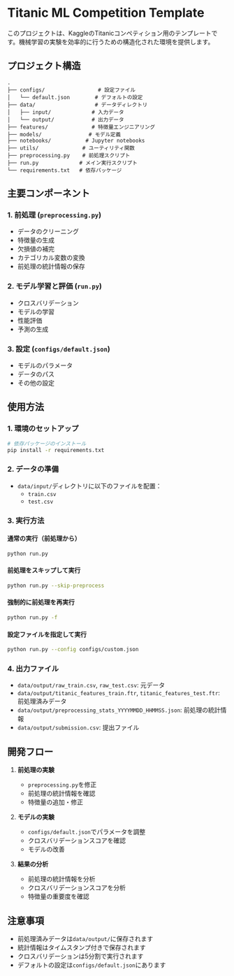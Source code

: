 # Titanic ML Competition Template

このプロジェクトは、KaggleのTitanicコンペティション用のテンプレートです。機械学習の実験を効率的に行うための構造化された環境を提供します。

## プロジェクト構造

```
.
├── configs/                 # 設定ファイル
│   └── default.json        # デフォルトの設定
├── data/                   # データディレクトリ
│   ├── input/             # 入力データ
│   └── output/            # 出力データ
├── features/              # 特徴量エンジニアリング
├── models/               # モデル定義
├── notebooks/           # Jupyter notebooks
├── utils/              # ユーティリティ関数
├── preprocessing.py    # 前処理スクリプト
├── run.py             # メイン実行スクリプト
└── requirements.txt   # 依存パッケージ
```

## 主要コンポーネント

### 1. 前処理 (`preprocessing.py`)
- データのクリーニング
- 特徴量の生成
- 欠損値の補完
- カテゴリカル変数の変換
- 前処理の統計情報の保存

### 2. モデル学習と評価 (`run.py`)
- クロスバリデーション
- モデルの学習
- 性能評価
- 予測の生成

### 3. 設定 (`configs/default.json`)
- モデルのパラメータ
- データのパス
- その他の設定

## 使用方法

### 1. 環境のセットアップ
```bash
# 依存パッケージのインストール
pip install -r requirements.txt
```

### 2. データの準備
- `data/input/`ディレクトリに以下のファイルを配置：
  - `train.csv`
  - `test.csv`

### 3. 実行方法

#### 通常の実行（前処理から）
```bash
python run.py
```

#### 前処理をスキップして実行
```bash
python run.py --skip-preprocess
```

#### 強制的に前処理を再実行
```bash
python run.py -f
```

#### 設定ファイルを指定して実行
```bash
python run.py --config configs/custom.json
```

### 4. 出力ファイル
- `data/output/raw_train.csv`, `raw_test.csv`: 元データ
- `data/output/titanic_features_train.ftr`, `titanic_features_test.ftr`: 前処理済みデータ
- `data/output/preprocessing_stats_YYYYMMDD_HHMMSS.json`: 前処理の統計情報
- `data/output/submission.csv`: 提出ファイル

## 開発フロー

1. **前処理の実験**
   - `preprocessing.py`を修正
   - 前処理の統計情報を確認
   - 特徴量の追加・修正

2. **モデルの実験**
   - `configs/default.json`でパラメータを調整
   - クロスバリデーションスコアを確認
   - モデルの改善

3. **結果の分析**
   - 前処理の統計情報を分析
   - クロスバリデーションスコアを分析
   - 特徴量の重要度を確認

## 注意事項

- 前処理済みデータは`data/output/`に保存されます
- 統計情報はタイムスタンプ付きで保存されます
- クロスバリデーションは5分割で実行されます
- デフォルトの設定は`configs/default.json`にあります